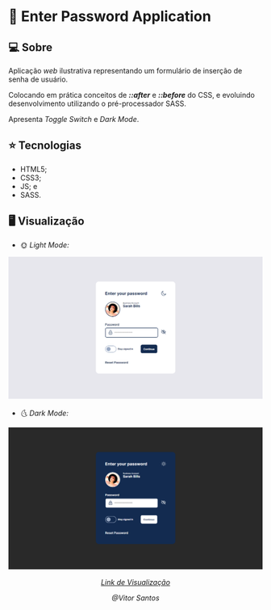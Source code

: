 # 🔑 Enter Password Application

## 💻 Sobre

Aplicação <i>web</i> ilustrativa representando um formulário de inserção de senha de usuário.

Colocando em prática conceitos de <i><b>::after</b></i> e <i><b>::before</b></i> do CSS, e evoluindo desenvolvimento utilizando o pré-processador SASS.

Apresenta <i>Toggle Switch</i> e <i>Dark Mode</i>.

## ⭐ Tecnologias

- HTML5;
- CSS3;
- JS; e
- SASS.

## 🖥 Visualização

- 🌞 <i>Light Mode<i>:

<img src=".github/light-mode-view.png">

- 🌜 <i>Dark Mode:</i>

<img src=".github/dark-mode-view.png">

<div align="center">

<a href="https://vitorsantos920.github.io/enterPassword/">Link de Visualização</a>

<p>@Vitor Santos</p>
</div>
